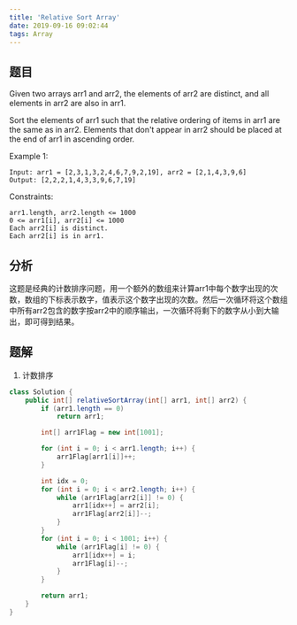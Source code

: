 ```yaml
---
title: 'Relative Sort Array'
date: 2019-09-16 09:02:44
tags: Array
---
```


## 题目

Given two arrays arr1 and arr2, the elements of arr2 are distinct, and all elements in arr2 are also in arr1.

Sort the elements of arr1 such that the relative ordering of items in arr1 are the same as in arr2.  Elements that don't appear in arr2 should be placed at the end of arr1 in ascending order.

Example 1:

``` example
Input: arr1 = [2,3,1,3,2,4,6,7,9,2,19], arr2 = [2,1,4,3,9,6]
Output: [2,2,2,1,4,3,3,9,6,7,19]
```

Constraints:

``` note
arr1.length, arr2.length <= 1000
0 <= arr1[i], arr2[i] <= 1000
Each arr2[i] is distinct.
Each arr2[i] is in arr1.
```

## 分析

这题是经典的计数排序问题，用一个额外的数组来计算arr1中每个数字出现的次数，数组的下标表示数字，值表示这个数字出现的次数。然后一次循环将这个数组中所有arr2包含的数字按arr2中的顺序输出，一次循环将剩下的数字从小到大输出，即可得到结果。

## 题解

1. 计数排序

``` java
class Solution {
    public int[] relativeSortArray(int[] arr1, int[] arr2) {
        if (arr1.length == 0)
            return arr1;

        int[] arr1Flag = new int[1001];

        for (int i = 0; i < arr1.length; i++) {
            arr1Flag[arr1[i]]++;
        }

        int idx = 0;
        for (int i = 0; i < arr2.length; i++) {
            while (arr1Flag[arr2[i]] != 0) {
                arr1[idx++] = arr2[i];
                arr1Flag[arr2[i]]--;
            }
        }
        for (int i = 0; i < 1001; i++) {
            while (arr1Flag[i] != 0) {
                arr1[idx++] = i;
                arr1Flag[i]--;
            }
        }

        return arr1;
    }
}
```
